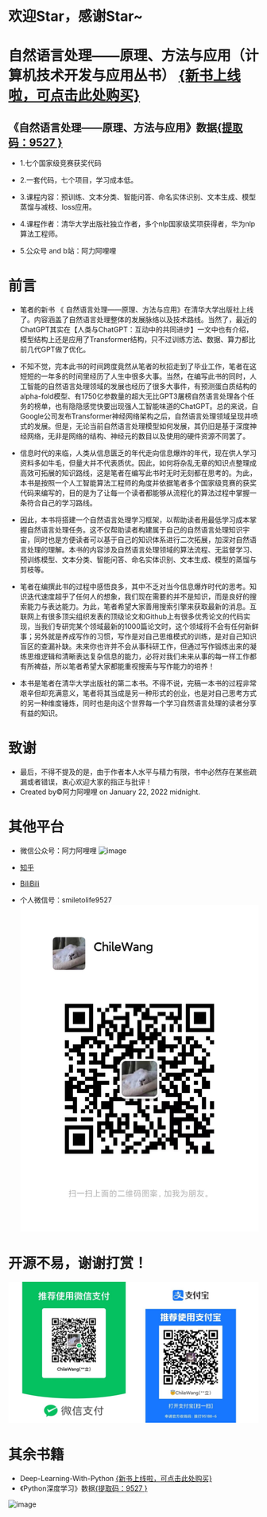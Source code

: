 # 欢迎Star，感谢Star~

# 自然语言处理——原理、方法与应用（计算机技术开发与应用丛书） [{新书上线啦，可点击此处购买}](https://item.jd.com/13853252.html) 

## 《自然语言处理——原理、方法与应用》数据[{提取码：9527 }](https://pan.baidu.com/s/1_O7YnnojcEuLJByJdbSjlQ)
  
* 1.七个国家级竞赛获奖代码

* 2.一套代码，七个项目，学习成本低。

* 3.课程内容：预训练、文本分类、智能问答、命名实体识别、文本生成、模型蒸馏与减枝、loss应用。

* 4.课程作者：清华大学出版社独立作者，多个nlp国家级奖项获得者，华为nlp算法工程师。

* 5.公众号 and b站：阿力阿哩哩


# 前言

* 笔者的新书 《 自然语言处理——原理、方法与应用》在清华大学出版社上线了。内容涵盖了自然语言处理整体的发展脉络以及技术路线。当然了，最近的ChatGPT其实在【人类与ChatGPT：互动中的共同进步】一文中也有介绍，模型结构上还是应用了Transformer结构，只不过训练方法、数据、算力都比前几代GPT做了优化。

*  不知不觉，完本此书的时间跨度竟然从笔者的秋招走到了毕业工作，笔者在这短短的一年多的时间里经历了人生中很多大事。当然，在编写此书的同时，人工智能的自然语言处理领域的发展也经历了很多大事件，有预测蛋白质结构的alpha-fold模型、有1750亿参数量的超大无比GPT3屠榜自然语言处理各个任务的榜单，也有隐隐感觉快要出现强人工智能味道的ChatGPT。总的来说，自Google公司发布Transformer神经网络架构之后，自然语言处理领域呈现井喷式的发展。但是，无论当前自然语言处理模型如何发展，其仍旧是基于深度神经网络，无非是网络的结构、神经元的数目以及使用的硬件资源不同罢了。

*  信息时代的来临，人类从信息匮乏的年代走向信息爆炸的年代，现在供人学习资料多如牛毛，但量大并不代表质优。因此，如何将杂乱无章的知识点整理成高效可拓展的知识路线，这是笔者在编写此书时无时无刻都在思考的。为此，本书是按照一个人工智能算法工程师的角度并依据笔者多个国家级竞赛的获奖代码来编写的，目的是为了让每一个读者都能够从流程化的算法过程中掌握一条符合自己的学习路线。

*  因此，本书将搭建一个自然语言处理学习框架，以帮助读者用最低学习成本掌握自然语言处理任务。这不仅帮助读者构建属于自己的自然语言处理知识宇宙，同时也是方便读者可以基于自己的知识体系进行二次拓展，加深对自然语言处理的理解。本书的内容涉及自然语言处理领域的算法流程、无监督学习、预训练模型、文本分类、智能问答、命名实体识别、文本生成、模型的蒸馏与剪枝等。

*  笔者在编撰此书的过程中感悟良多，其中不乏对当今信息爆炸时代的思考。知识迭代速度超乎了任何人的想象，我们现在需要的并不是知识，而是良好的搜索能力与表达能力。为此，笔者希望大家善用搜索引擎来获取最新的消息。互联网上有很多顶尖组织发表的顶级论文和Github上有很多优秀论文的代码实现，当我们专研完某个领域最新的1000篇论文时，这个领域将不会有任何新鲜事；另外就是养成写作的习惯，写作是对自己思维模式的训练，是对自己知识盲区的查漏补缺。未来你也许并不会从事科研工作，但通过写作锻炼出来的凝练思维逻辑和清晰表达复杂信息的能力，必将对我们未来从事的每一样工作都有所裨益，所以笔者希望大家都能重视搜索与写作能力的培养！

*  本书是笔者在清华大学出版社的第二本书。不得不说，完稿一本书的过程非常艰辛但却充满意义，笔者将其当成是另一种形式的创业，也是对自己思考方式的另一种维度锤炼，同时也是向这个世界每一个学习自然语言处理的读者分享有益的知识。

# 致谢    

* 最后，不得不提及的是，由于作者本人水平与精力有限，书中必然存在某些疏漏或者错误，衷心欢迎大家的指正与批评！  
* Created by©阿力阿哩哩 on January 22, 2022 midnight.

# 其他平台


* 微信公众号：阿力阿哩哩 
![image](https://github.com/ChileWang0228/Deep-Learning-With-Python/blob/master/images/%E5%BE%AE%E4%BF%A1%E4%BA%8C%E7%BB%B4%E7%A0%81.jpg)
* [知乎](https://www.zhihu.com/people/bie-ying-xiang-zhi-li/activities)  
* [BiliBili](https://space.bilibili.com/299585150)


* 个人微信号：smiletolife9527
![image](https://github.com/ChileWang0228/Deep-Learning-With-Python/blob/master/images/%E6%89%AB%E4%B8%80%E6%89%AB%E5%BE%AE%E4%BF%A1.jpg)

# 开源不易，谢谢打赏！
![image](https://github.com/ChileWang0228/Deep-Learning-With-Python/blob/master/images/%E5%90%88%E4%BD%93%E6%94%B6%E6%AC%BE.jpg)


# 其余书籍
* Deep-Learning-With-Python [{新书上线啦，可点击此处购买}](https://item.jd.com/13067946.html)
* 《Python深度学习》数据[{提取码：9527 }](https://pan.baidu.com/s/1RTGmhTg_Fow1vxcF56OOmA)

![image](https://github.com/ChileWang0228/Deep-Learning-With-Python/blob/master/images/Python%E6%B7%B1%E5%BA%A6%E5%AD%A6%E4%B9%A0%E4%BD%93%E7%B3%BB.png)

